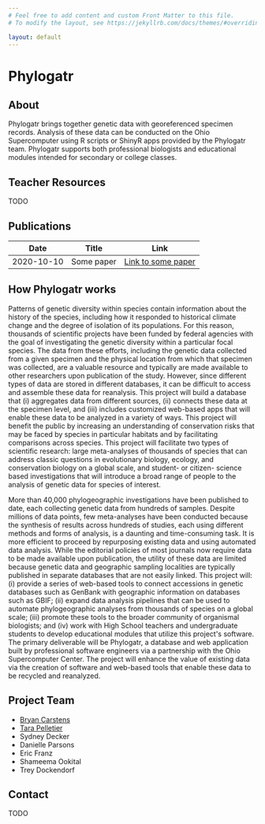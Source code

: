 ```yaml
---
# Feel free to add content and custom Front Matter to this file.
# To modify the layout, see https://jekyllrb.com/docs/themes/#overriding-theme-defaults

layout: default
---
```


# Phylogatr

## About

Phylogatr brings together genetic data with georeferenced specimen records. Analysis of these data can be conducted on the Ohio Supercomputer using R scripts or ShinyR apps provided by the Phylogatr team. Phylogatr supports both professional biologists and educational modules intended for secondary or college classes.


## Teacher Resources

TODO

## Publications

| Date  | Title  | Link |
| :----:  | :-----:  | :------: |
| 2020-10-10 | Some paper | [Link to some paper](#)


## How Phylogatr works

Patterns of genetic diversity within species contain information about the history of the species, including how it responded to historical climate change and the degree of isolation of its populations. For this reason, thousands of scientific projects have been funded by federal agencies with the goal of investigating the genetic diversity within a particular focal species. The data from these efforts, including the genetic data collected from a given specimen and the physical location from which that specimen was collected, are a valuable resource and typically are made available to other researchers upon publication of the study. However, since different types of data are stored in different databases, it can be difficult to access and assemble these data for reanalysis. This project will build a database that (i) aggregates data from different sources, (ii) connects these data at the specimen level, and (iii) includes customized web-based apps that will enable these data to be analyzed in a variety of ways. This project will benefit the public by increasing an understanding of conservation risks that may be faced by species in particular habitats and by facilitating comparisons across species. This project will facilitate two types of scientific research: large meta-analyses of thousands of species that can address classic questions in evolutionary biology, ecology, and conservation biology on a global scale, and student- or citizen- science based investigations that will introduce a broad range of people to the analysis of genetic data for species of interest.

More than 40,000 phylogeographic investigations have been published to date, each collecting genetic data from hundreds of samples. Despite millions of data points, few meta-analyses have been conducted because the synthesis of results across hundreds of studies, each using different methods and forms of analysis, is a daunting and time-consuming task. It is more efficient to proceed by repurposing existing data and using automated data analysis. While the editorial policies of most journals now require data to be made available upon publication, the utility of these data are limited because genetic data and geographic sampling localities are typically published in separate databases that are not easily linked. This project will: (i) provide a series of web-based tools to connect accessions in genetic databases such as GenBank with geographic information on databases such as GBIF; (ii) expand data analysis pipelines that can be used to automate phylogeographic analyses from thousands of species on a global scale; (iii) promote these tools to the broader community of organismal biologists; and (iv) work with High School teachers and undergraduate students to develop educational modules that utilize this project's software. The primary deliverable will be Phylogatr, a database and web application built by professional software engineers via a partnership with the Ohio Supercomputer Center. The project will enhance the value of existing data via the creation of software and web-based tools that enable these data to be recycled and reanalyzed.

## Project Team

- [Bryan Carstens](https://carstenslab.osu.edu/index.html)
- [Tara Pelletier](https://sites.google.com/site/taraapelletier/)
- Sydney Decker
- Danielle Parsons
- Eric Franz
- Shameema Ookital
- Trey Dockendorf

## Contact

TODO
